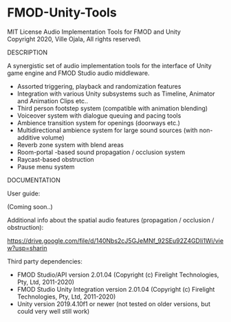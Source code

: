 # FMOD-Unity-Tools
MIT License
Audio Implementation Tools for FMOD and Unity\
Copyright 2020, Ville Ojala, All rights reserved\

DESCRIPTION

A synergistic set of audio implementation tools for the interface of Unity game engine and FMOD Studio audio middleware.

- Assorted triggering, playback and randomization features
- Integration with various Unity subsystems such as Timeline, Animator and Animation Clips etc..
- Third person footstep system (compatible with animation blending)
- Voiceover system with dialogue queuing and pacing tools
- Ambience transition system for openings (doorways etc.)
- Multidirectional ambience system for large sound sources (with non-additive volume)
- Reverb zone system with blend areas
- Room-portal -based sound propagation / occlusion system 
- Raycast-based obstruction 
- Pause menu system

DOCUMENTATION

User guide:

(Coming soon..)


Additional info about the spatial audio features (propagation / occlusion / obstruction):

https://drive.google.com/file/d/140Nbs2cJ5GJeMNf_92SEu92Z4GDIi1Wi/view?usp=sharin


Third party dependencies:

- FMOD Studio/API version 2.01.04 (Copyright (c) Firelight Technologies, Pty, Ltd, 2011-2020)
- FMOD Studio Unity Integration version 2.01.04 (Copyright (c) Firelight Technologies, Pty, Ltd, 2011-2020)
- Unity version 2019.4.10f1 or newer (not tested on older versions, but could very well still work)
